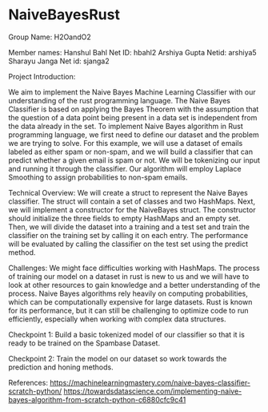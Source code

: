 # NaiveBayesRust

Group Name: H2OandO2

Member names: 
Hanshul Bahl    Net ID: hbahl2 
Arshiya Gupta   Netid: arshiya5  
Sharayu Janga  	Net id: sjanga2			

Project Introduction:

We aim to implement the Naive Bayes Machine Learning Classifier with our understanding of the rust programming language. The Naive Bayes Classifier is based on applying the Bayes Theorem with the assumption that the question of a data point being present in a data set is independent from the data already in the set. To implement Naive Bayes algorithm in Rust programming language, we first need to define our dataset and the problem we are trying to solve. For this example, we will use a dataset of emails labeled as either spam or non-spam, and we will build a classifier that can predict whether a given email is spam or not. We will be tokenizing our input and running it through the classifier. Our algorithm will employ Laplace Smoothing to assign probabilities to non-spam emails. 

Technical Overview:
We will create a struct to represent the Naive Bayes classifier. The struct will contain a set of classes and two HashMaps. 
Next, we will implement a constructor for the NaiveBayes struct. The constructor should initialize the three fields to empty HashMaps and an empty set.
Then, we will divide the dataset into a training and a test set and train the classifier on the training set by calling it on each entry.
The performance will be evaluated by calling the classifier on the test set using the predict method.

Challenges:
We might face difficulties working with HashMaps. The process of training our model on a dataset in rust is new to us and we will have to look at other resources to gain knowledge and a better understanding of the process. Naive Bayes algorithms rely heavily on computing probabilities, which can be computationally expensive for large datasets. Rust is known for its performance, but it can still be challenging to optimize code to run efficiently, especially when working with complex data structures.

Checkpoint 1:
Build a basic tokenized model of our classifier so that it is ready to be trained on the Spambase Dataset.

Checkpoint 2:
Train the model on our dataset so work towards the prediction and honing methods.

References:
https://machinelearningmastery.com/naive-bayes-classifier-scratch-python/ 
https://towardsdatascience.com/implementing-naive-bayes-algorithm-from-scratch-python-c6880cfc9c41
